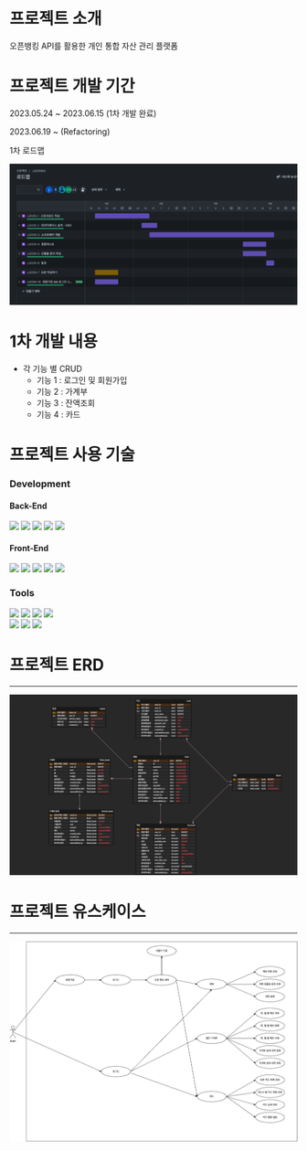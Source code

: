 # 프로젝트 소개

오픈뱅킹 API를 활용한 개인 통합 자산 관리 플랫폼

# 프로젝트 개발 기간

2023.05.24 ~ 2023.06.15 (1차 개발 완료)

2023.06.19 ~ (Refactoring)


1차 로드맵

![로드맵.png](./images/loadmap.png)

# 1차 개발 내용

- 각 기능 별 CRUD
  - 기능 1 : 로그인 및 회원가입
  - 기능 2 : 가계부
  - 기능 3 : 잔액조회
  - 기능 4 : 카드

# 프로젝트 사용 기술

<div> 
<h3>Development</h3>

<div>
<h4>Back-End</h4>
<img src="https://img.shields.io/badge/Spring Boot-6DB33F?style=for-the-badge&logo=SpringBoot&logoColor=white">
<img src="https://img.shields.io/badge/Spring Data JPA-6DB33F?style=for-the-badge&logo=SpringBoot&logoColor=white">
<img src="https://img.shields.io/badge/java-007396?style=for-the-badge&logo=java&logoColor=white"> 
<img src="https://img.shields.io/badge/mariaDB-003545?style=for-the-badge&logo=mariaDB&logoColor=white">
<img src="https://img.shields.io/badge/Gradle-02303A?style=for-the-badge&logo=gradle&logoColor=white">
</div>

<div>
<h4>Front-End</h4>

<img src="https://img.shields.io/badge/thymeleaf-005F0F?style=for-the-badge&logo=thymeleaf&logoColor=white"> 
<img src="https://img.shields.io/badge/html5-E34F26?style=for-the-badge&logo=html5&logoColor=white"> 
<img src="https://img.shields.io/badge/css-1572B6?style=for-the-badge&logo=css3&logoColor=white"> 
<img src="https://img.shields.io/badge/javascript-F7DF1E?style=for-the-badge&logo=javascript&logoColor=black"> 
<img src="https://img.shields.io/badge/bootstrap-7952B3?style=for-the-badge&logo=bootstrap&logoColor=white">
</div>
</div>


<div>
<h3>Tools</h3>
<img src="https://img.shields.io/badge/intelliJ-000000?style=for-the-badge&logo=intellij idea&logoColor=white">
<img src="https://img.shields.io/badge/Eclipse-2C2255?style=for-the-badge&logo=eclipse&logoColor=white">
<img src="https://img.shields.io/badge/Git-F05032?style=for-the-badge&logo=git&logoColor=white">
<img src="https://img.shields.io/badge/GitHub-181717?style=for-the-badge&logo=github&logoColor=white">
<br>

<img src="https://img.shields.io/badge/Jira-0052CC?style=for-the-badge&logo=jirasoftware&logoColor=white">
<img src="https://img.shields.io/badge/Confluence-172B4D?style=for-the-badge&logo=confluence&logoColor=white">
<img src="https://img.shields.io/badge/slcak-4A154B?style=for-the-badge&logo=slack&logoColor=white">
</div>

# 프로젝트 ERD

---
![쩐다.png](./images/erd.png)

# 프로젝트 유스케이스

---
![유스케이스.png](./images/usecase.png)
